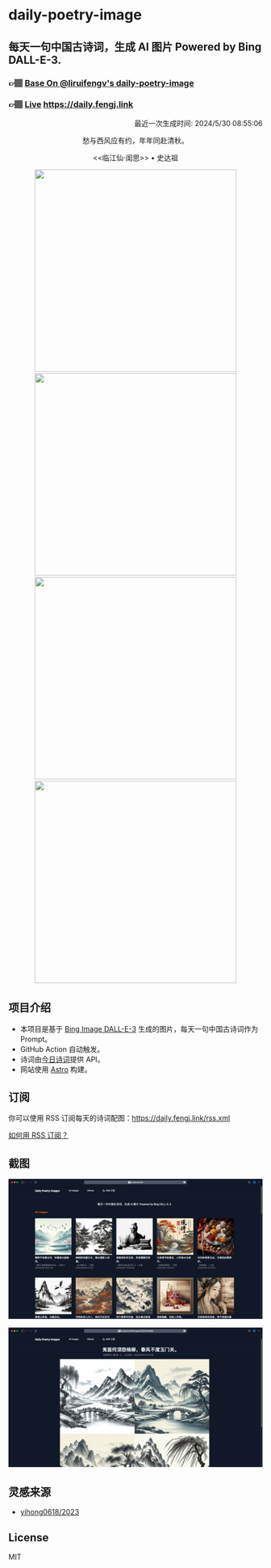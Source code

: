 
# daily-poetry-image

## 每天一句中国古诗词，生成 AI 图片 Powered by Bing DALL-E-3.

### 👉🏽 [Base On @liruifengv's daily-poetry-image](https://github.com/liruifengv/daily-poetry-image)

### 👉🏽 [Live](https://daily.fengj.link) https://daily.fengj.link

<p align="right">
  最近一次生成时间: 2024/5/30 08:55:06
</p>
<p align="center">
愁与西风应有约，年年同赴清秋。
</p>
<p align="center">
<<临江仙·闺思>> • 史达祖
</p>
<p align="center">
<img src="https://tse4.mm.bing.net/th/id/OIG1.ziJysvSjPXGJP0VeXlty" height="400" width="400" />
<img src="https://tse1.mm.bing.net/th/id/OIG1.eLUk9Tsq921Xey0DWYEo" height="400" width="400" />
<img src="https://tse4.mm.bing.net/th/id/OIG1.JwF.cb1mALGyl9vI0TCi" height="400" width="400" />
<img src="https://tse4.mm.bing.net/th/id/OIG1.I4JapJ6TjlWGPbV7.BZb" height="400" width="400" />
</p>

## 项目介绍

-   本项目是基于 [Bing Image DALL-E-3](https://www.bing.com/images/create) 生成的图片，每天一句中国古诗词作为 Prompt。
-   GitHub Action 自动触发。
-   诗词由[今日诗词](https://www.jinrishici.com/)提供 API。
-   网站使用 [Astro](https://astro.build) 构建。

## 订阅

你可以使用 RSS 订阅每天的诗词配图：https://daily.fengj.link/rss.xml

[如何用 RSS 订阅？](https://zhuanlan.zhihu.com/p/55026716)

## 截图

![图片列表](./screenshots/Snipaste_2023-12-28_21-00-26.png)

![图片详情](./screenshots/Snipaste_2023-12-28_21-00-53.png)

## 灵感来源

-   [yihong0618/2023](https://github.com/yihong0618/2023)

## License

MIT
